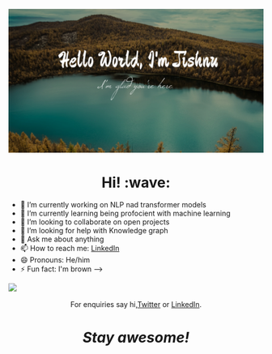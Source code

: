 ![](images/HelloJishnu.jpg)
<h1 align='center'> Hi! :wave:</h1>

[comment]: <> (This is a comment, it will not be included)
[comment]: <> ('<img src="images/HelloJishnu.jpg" width='40'> )

- 🔭 I’m currently working on NLP nad transformer models
- 🌱 I’m currently learning being profocient with machine learning
- 👯 I’m looking to collaborate on open projects
- 🤔 I’m looking for help with Knowledge graph 
- 💬 Ask me about anything
- 📫 How to reach me: [LinkedIn](www.linkedin.com/in/jishnu-jayaraj-9299b7b5)
- 😄 Pronouns: He/him
- ⚡ Fun fact: I'm brown
-->


![](https://img.shields.io/badge/<WORD_ON_LEFT>-<WORD_ON_RIGHT>-informational?style=flat&logo=<LOGO_NAME>&logoColor=white&color=2bbc8a)


<p align='center'>For enquiries say hi,<a href="https://twitter.com/ji5hnu">Twitter</a> or <a href="www.linkedin.com/in/jishnu-jayaraj-9299b7b5">LinkedIn</a>.</p>

<h1 align='center'><i>Stay awesome!</i></h1>
